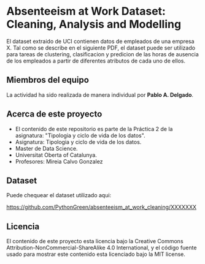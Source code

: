 # Absenteeism at Work Dataset: Cleaning, Analysis and Modelling

El dataset extraido de UCI contienen datos de empleados de una empresa X. Tal como se describe en el siguiente PDF, el dataset puede ser utilizado para tareas de clustering, clasificacion y predicion de las horas de ausencia de los empleados a partir de diferentes atributos de cada uno de ellos.

## Miembros del equipo

La actividad ha sido realizada de manera individual por **Pablo A. Delgado**.

## Acerca de este proyecto

* El contenido de este repositorio es parte de la Práctica 2 de la asignatura: "Tipologia y ciclo de vida de los datos".
* Asignatura: Tipologia y ciclo de vida de los datos.
* Master de Data Science.
* Universitat Oberta of Catalunya.
* Profesores: Mireia Calvo Gonzalez

## Dataset

Puede chequear el dataset utilizado aqui:

https://github.com/PythonGreen/absenteeism_at_work_cleaning/XXXXXXX

## Licencia

El contenido de este proyecto esta licencia bajo la Creative Commons Attribution-NonCommercial-ShareAlike 4.0 International, y el código fuente usado para mostrar este contenido esta licenciado bajo la MIT license.

